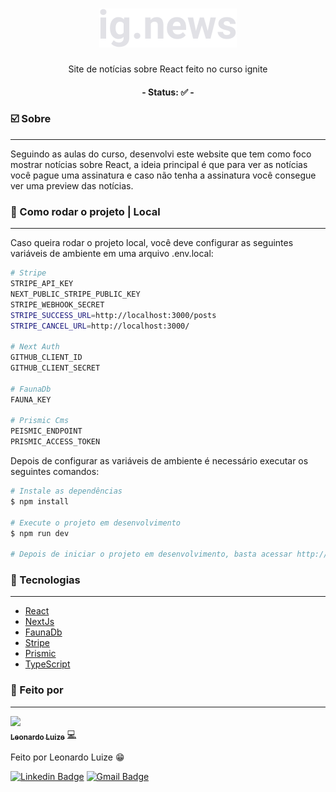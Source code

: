 <h1 align="center">
    <img src="./public/images/logo.svg">
</h1>
<p align="center">Site de notícias sobre React feito no curso ignite</p>

<h4 align="center"> 
	- Status: ✅ -
</h4>

### ☑️ Sobre
---

<p>
  Seguindo as aulas do curso, desenvolvi este website que tem como foco 
  mostrar notícias sobre React, a ideia principal é que para ver as notícias 
  você pague uma assinatura e caso não tenha a assinatura você consegue ver 
  uma preview das notícias.
</p>

### 🔌 Como rodar o projeto | Local
---
Caso queira rodar o projeto local, você deve configurar as seguintes variáveis de ambiente em uma arquivo .env.local:
```bash
# Stripe
STRIPE_API_KEY
NEXT_PUBLIC_STRIPE_PUBLIC_KEY
STRIPE_WEBHOOK_SECRET
STRIPE_SUCCESS_URL=http://localhost:3000/posts
STRIPE_CANCEL_URL=http://localhost:3000/

# Next Auth
GITHUB_CLIENT_ID
GITHUB_CLIENT_SECRET

# FaunaDb
FAUNA_KEY

# Prismic Cms
PEISMIC_ENDPOINT
PRISMIC_ACCESS_TOKEN
```

Depois de configurar as variáveis de ambiente é necessário executar os seguintes comandos:

```bash
# Instale as dependências
$ npm install

# Execute o projeto em desenvolvimento
$ npm run dev

# Depois de iniciar o projeto em desenvolvimento, basta acessar http://localhost:3000/
```

### 🔋 Tecnologias
---

- [React](https://pt-br.reactjs.org/)
- [NextJs](https://nextjs.org/)
- [FaunaDb](https://fauna.com/)
- [Stripe](https://stripe.com)
- [Prismic](https://prismic.io/)
- [TypeScript](https://www.typescriptlang.org/)

### 🎲 Feito por
---

<a href="https://github.com/LeonardoLuize">
 <img src="https://avatars.githubusercontent.com/u/74014082?v=4" width="100px;"/>
 <br />
 <sub><b>Leonardo Luize</b></sub></a> <a href="https://github.com/LeonardoLuize" >💻</a>


Feito por Leonardo Luize 😁

[![Linkedin Badge](https://img.shields.io/badge/-Leonardo-blue?style=rounded&logo=Linkedin&logoColor=white&link=https://www.linkedin.com/in/leonardoluize/)](https://www.linkedin.com/in/leonardoluize/) 
[![Gmail Badge](https://img.shields.io/badge/-leonardo.luize2@gmail.com-c14438?style=rounded&logo=Gmail&logoColor=white&link=mailto:leonardo.luize2@gmail.com)](mailto:leonardo.luize2@gmail.com)

